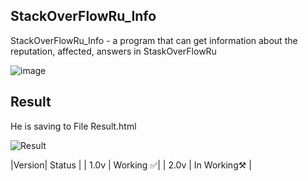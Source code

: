 ﻿## StackOverFlowRu_Info
 StackOverFlowRu_Info - a program that can get information about the reputation, affected, answers in StaskOverFlowRu
 
![image](https://i.ibb.co/2qfbPy4/cmd-5evin-HR9a-G.png)
## Result
He is saving to File Result.html

![Result](https://i.ibb.co/ZLZh4Zh/firefox-FBk6-NTo-Tpz.png)

|Version| Status |
| 1.0v | Working ✅|
| 2.0v | In Working⚒️ |

